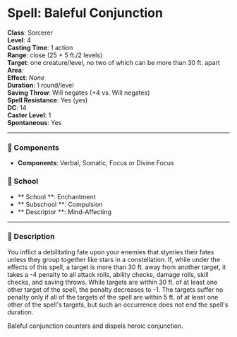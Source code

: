 
# Spell: Baleful Conjunction
**Class**: Sorcerer  
**Level**: 4  
**Casting Time**: 1 action  
**Range**: close (25 + 5 ft./2 levels)  
**Target**: one creature/level, no two of which can be more than 30 ft. apart  
**Area**:   
**Effect**: _None_  
**Duration**: 1 round/level  
**Saving Throw**: Will negates (+4 vs. Will negates)  
**Spell Resistance**: Yes (yes)  
**DC**: 14  
**Caster Level**: 1  
**Spontaneous**: Yes

---

### 🔮 Components
- **Components**: Verbal, Somatic, Focus or Divine Focus

### 🏫 School
- ** School **: Enchantment
- ** Subschool **: Compulsion
- ** Descriptor **: Mind-Affecting
---

### 📜 Description
You inflict a debilitating fate upon your enemies that stymies their fates unless they group together like stars in a constellation. If, while under the effects of this spell, a target is more than 30 ft. away from another target, it takes a -4 penalty to all attack rolls, ability checks, damage rolls, skill checks, and saving throws. While targets are within 30 ft. of at least one other target of the spell, the penalty decreases to -1. The targets suffer no penalty only if all of the targets of the spell are within 5 ft. of at least one other of the spell's targets, but such an occurrence does not end the spell's duration.

Baleful conjunction counters and dispels heroic conjunction.
